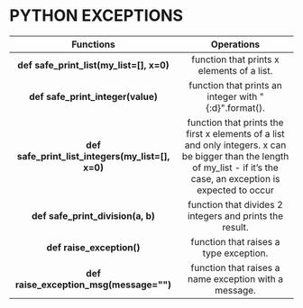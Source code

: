 
# PYTHON EXCEPTIONS

| Functions | Operations |
| :---: | :---: |
| **def safe_print_list(my_list=[], x=0)** | function that prints x elements of a list. |
| **def safe_print_integer(value)** | function that prints an integer with "{:d}".format(). |
| **def safe_print_list_integers(my_list=[], x=0)** |  function that prints the first x elements of a list and only integers. x can be bigger than the length of my_list - if it’s the case, an exception is expected to occur |
| **def safe_print_division(a, b)** | function that divides 2 integers and prints the result. |
| **def raise_exception()** | function that raises a type exception. |
| **def raise_exception_msg(message="")** |  function that raises a name exception with a message. |

